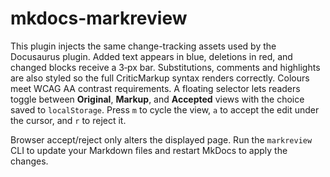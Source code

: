 # mkdocs-markreview

This plugin injects the same change-tracking assets used by the Docusaurus plugin. Added text appears in blue, deletions in red, and changed blocks receive a 3‑px bar. Substitutions, comments and highlights are also styled so the full CriticMarkup syntax renders correctly. Colours meet WCAG&nbsp;AA contrast requirements. A floating selector lets readers toggle between **Original**, **Markup**, and **Accepted** views with the choice saved to `localStorage`. Press `m` to cycle the view, `a` to accept the edit under the cursor, and `r` to reject it.

Browser accept/reject only alters the displayed page. Run the `markreview` CLI to update your Markdown files and restart MkDocs to apply the changes.
